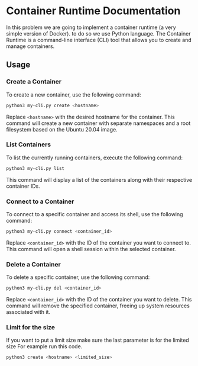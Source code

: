 # Container Runtime Documentation
In this problem we are going to implement a container runtime (a very simple version of Docker). to do so we use Python language.
The Container Runtime is a command-line interface (CLI) tool that allows you to create and manage containers.
## Usage

### Create a Container
To create a new container, use the following command:
```bash
python3 my-cli.py create <hostname>
```
Replace `<hostname>` with the desired hostname for the container. This command will create a new container with separate namespaces and a root filesystem based on the Ubuntu 20.04 image.

### List Containers
To list the currently running containers, execute the following command:
```bash
python3 my-cli.py list
```

This command will display a list of the containers along with their respective container IDs.

### Connect to a Container
To connect to a specific container and access its shell, use the following command:
```bash
python3 my-cli.py connect <container_id>
```
Replace `<container_id>` with the ID of the container you want to connect to. This command will open a shell session within the selected container.

### Delete a Container
To delete a specific container, use the following command:
```bash
python3 my-cli.py del <container_id>
```
Replace `<container_id>` with the ID of the container you want to delete. This command will remove the specified container, freeing up system resources associated with it.

### Limit for the size
If you want to put a limit size make sure the last parameter is for the limited size
For example run this code.
```bash
python3 create <hostname> <limited_size>
```
